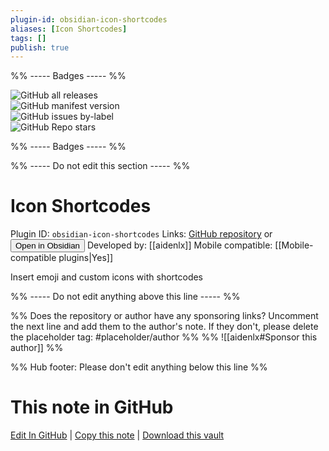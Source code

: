```yaml
---
plugin-id: obsidian-icon-shortcodes
aliases: [Icon Shortcodes]
tags: []
publish: true
---
```


%% ----- Badges ----- %%

![GitHub all releases](https://img.shields.io/github/downloads/aidenlx/obsidian-icon-shortcodes/total?color=573E7A&logo=github&style=for-the-badge)  
![GitHub manifest version](https://img.shields.io/github/manifest-json/v/aidenlx/obsidian-icon-shortcodes?color=573E7A&logo=github&style=for-the-badge)  
![GitHub issues by-label](https://img.shields.io/github/issues/aidenlx/obsidian-icon-shortcodes/help%20wanted?color=573E7A&logo=github&style=for-the-badge)  
![GitHub Repo stars](https://img.shields.io/github/stars/aidenlx/obsidian-icon-shortcodes?color=573E7A&logo=github&style=for-the-badge)

%% ----- Badges ----- %%

%% ----- Do not edit this section ----- %%

# Icon Shortcodes

Plugin ID: `obsidian-icon-shortcodes`
Links: [GitHub repository](https://github.com/aidenlx/obsidian-icon-shortcodes) or [<button id=HH>Open in Obsidian</button>](obsidian://show-plugin?id=obsidian-icon-shortcodes)
Developed by: [[aidenlx]]
Mobile compatible: [[Mobile-compatible plugins|Yes]]

Insert emoji and custom icons with shortcodes

%% ----- Do not edit anything above this line ----- %%

%% Does the repository or author have any sponsoring links? Uncomment the next line and add them to the author's note. If they don't, please delete the placeholder tag: #placeholder/author %%
%% ![[aidenlx#Sponsor this author]] %%

%% Hub footer: Please don't edit anything below this line %%

# This note in GitHub

<span class="git-footer">[Edit In GitHub](https://github.dev/obsidian-community/obsidian-hub/blob/main/02%20-%20Community%20Expansions/02.05%20All%20Community%20Expansions/Plugins/obsidian-icon-shortcodes.md "git-hub-edit-note") | [Copy this note](https://raw.githubusercontent.com/obsidian-community/obsidian-hub/main/02%20-%20Community%20Expansions/02.05%20All%20Community%20Expansions/Plugins/obsidian-icon-shortcodes.md "git-hub-copy-note") | [Download this vault](https://github.com/obsidian-community/obsidian-hub/archive/refs/heads/main.zip "git-hub-download-vault") </span>
